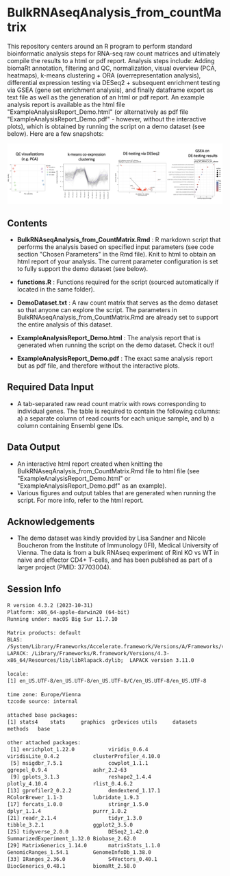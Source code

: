 # BulkRNAseqAnalysis_from_countMatrix
This repository centers around an R program to perform standard bioinformatic analysis steps for RNA-seq raw count matrices and ultimately compile the results to a html or pdf report.  Analysis steps include: Adding biomaRt annotation, filtering and QC, normalization, visual overview (PCA, heatmaps), k-means clustering + ORA (overrepresentation analysis), differential expression testing via DESeq2 + subsequent enrichment testing via GSEA (gene set enrichment analysis), and finally dataframe export as text file as well as the generation of an html or pdf report.
An example analysis report is available as the html file "ExampleAnalysisReport_Demo.html" (or alternatively as pdf file "ExampleAnalysisReport_Demo.pdf" - however, without the interactive plots), which is obtained by running the script on a demo dataset (see below). Here are a few snapshots:


![Screenshot](img/DemoFigures.png)

## Contents


- **BulkRNAseqAnalysis_from_CountMatrix.Rmd** : R markdown script that performs the analysis based on specified input parameters (see code section "Chosen Parameters" in the Rmd file). Knit to html to obtain an html report of your analysis. The current parameter configuration is set to fully support the demo dataset (see below). 

- **functions.R** : Functions required for the script (sourced automatically if located in the same folder).

- **DemoDataset.txt** : A raw count matrix that serves as the demo dataset so that anyone can explore the script. The parameters in BulkRNAseqAnalysis_from_CountMatrix.Rmd are already set to support the entire analysis of this dataset.

- **ExampleAnalysisReport_Demo.html** : The analysis report that is generated when running the script on the demo dataset. Check it out!

- **ExampleAnalysisReport_Demo.pdf** : The exact same analysis report but as pdf file, and therefore without the interactive plots. 




## Required Data Input 

- A tab-separated raw read count matrix  with rows corresponding to individual genes. The table is required to contain the following columns: a) a separate column of read counts for each unique sample, and b) a column containing  Ensembl gene IDs.



## Data Output

- An interactive html report created when knitting the BulkRNAseqAnalysis_from_CountMatrix.Rmd file to  html file (see "ExampleAnalysisReport_Demo.html" or "ExampleAnalysisReport_Demo.pdf" as an example).
- Various figures and output tables that are generated when running the script. For more info, refer to the html report.



## Acknowledgements

- The demo dataset was kindly provided by Lisa Sandner and Nicole Boucheron from the Institute of Immunology (IFI), Medical University of Vienna. The data is from a bulk RNAseq experiment of Rinl KO vs WT in naive and effector CD4+ T-cells, and has been published as part of a larger project (PMID: 37703004).



## Session Info

```
R version 4.3.2 (2023-10-31)
Platform: x86_64-apple-darwin20 (64-bit)
Running under: macOS Big Sur 11.7.10

Matrix products: default
BLAS:   /System/Library/Frameworks/Accelerate.framework/Versions/A/Frameworks/vecLib.framework/Versions/A/libBLAS.dylib 
LAPACK: /Library/Frameworks/R.framework/Versions/4.3-x86_64/Resources/lib/libRlapack.dylib;  LAPACK version 3.11.0

locale:
[1] en_US.UTF-8/en_US.UTF-8/en_US.UTF-8/C/en_US.UTF-8/en_US.UTF-8

time zone: Europe/Vienna
tzcode source: internal

attached base packages:
[1] stats4    stats     graphics  grDevices utils     datasets  methods   base     

other attached packages:
 [1] enrichplot_1.22.0           viridis_0.6.4               viridisLite_0.4.2           clusterProfiler_4.10.0     
 [5] msigdbr_7.5.1               cowplot_1.1.1               ggrepel_0.9.4               ashr_2.2-63                
 [9] gplots_3.1.3                reshape2_1.4.4              plotly_4.10.4               rlist_0.4.6.2              
[13] gprofiler2_0.2.2            dendextend_1.17.1           RColorBrewer_1.1-3          lubridate_1.9.3            
[17] forcats_1.0.0               stringr_1.5.0               dplyr_1.1.4                 purrr_1.0.2                
[21] readr_2.1.4                 tidyr_1.3.0                 tibble_3.2.1                ggplot2_3.5.0              
[25] tidyverse_2.0.0             DESeq2_1.42.0               SummarizedExperiment_1.32.0 Biobase_2.62.0             
[29] MatrixGenerics_1.14.0       matrixStats_1.1.0           GenomicRanges_1.54.1        GenomeInfoDb_1.38.0        
[33] IRanges_2.36.0              S4Vectors_0.40.1            BiocGenerics_0.48.1         biomaRt_2.58.0      
```










